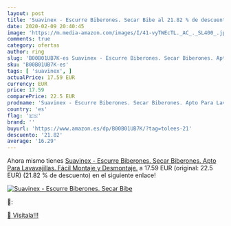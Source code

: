 ```yaml
---
layout: post
title: 'Suavinex - Escurre Biberones. Secar Bibe al 21.82 % de descuento'
date: 2020-02-09 20:40:45
image: 'https://m.media-amazon.com/images/I/41-vyTWEcTL._AC_._SL400_.jpg'
comments: true
category: ofertas
author: ring
slug: 'B00B01UB7K-es Suavinex - Escurre Biberones. Secar Biberones. Apto Para...'
sku: 'B00B01UB7K-es'
tags: [ 'suavinex', ]
actualPrice: 17.59 EUR
currency: EUR
price: 17.59
comparePrice: 22.5 EUR
prodname: 'Suavinex - Escurre Biberones. Secar Biberones. Apto Para Lavavajillas. Fácil Montaje y Desmontaje.'
country: 'es'
flag: '🇪🇸'
brand: ''
buyurl: 'https://www.amazon.es/dp/B00B01UB7K/?tag=tolees-21'
descuento: '21.82'
average: '16.29'
---
```


Ahora mismo tienes [Suavinex - Escurre Biberones. Secar Biberones. Apto Para Lavavajillas. Fácil Montaje y Desmontaje.](https://www.amazon.es/dp/B00B01UB7K/?tag=tolees-21) a 17.59 EUR (original: 22.5 EUR) (21.82 %  de descuento) en el siguiente enlace!

[![Suavinex - Escurre Biberones. Secar Bibe](https://m.media-amazon.com/images/I/41-vyTWEcTL._AC_._SL400_.jpg)](https://www.amazon.es/dp/B00B01UB7K/?tag=tolees-21)

🔎:


[🛒 Visítala!!!](https://www.amazon.es/dp/B00B01UB7K/?tag=tolees-21)
